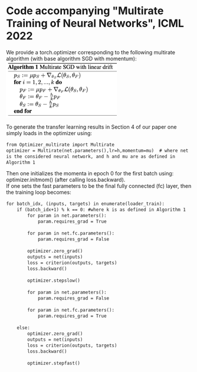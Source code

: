 # Code accompanying "Multirate Training of Neural Networks", ICML 2022

We provide a torch.optimizer corresponding to the following multirate algorithm (with base algorithm SGD with momentum): <br>
<img src="Algorithm.png" alt="drawing" width="300"/>

To generate the transfer learning results in Section 4 of our paper one simply loads in the optimizer using:

    from Optimizer_multirate import Multirate
    optimizer = Multirate(net.parameters(),lr=h,momentum=mu)  # where net is the considered neural network, and h and mu are as defined in Algorithm 1

Then one initializes the momenta in epoch 0 for the first batch using: optimizer.initmom() (after calling loss.backward). <br>
If one sets the fast parameters to be the final fully connected (fc) layer, then the training loop becomes: <br>
    
    for batch_idx, (inputs, targets) in enumerate(loader_train): 
        if (batch_idx+1) % k == 0: #where k is as defined in Algorithm 1
            for param in net.parameters():
                param.requires_grad = True

            for param in net.fc.parameters():
                param.requires_grad = False

            optimizer.zero_grad()
            outputs = net(inputs)
            loss = criterion(outputs, targets) 
            loss.backward()

            optimizer.stepslow()

            for param in net.parameters():
                param.requires_grad = False

            for param in net.fc.parameters():
                param.requires_grad = True

        else:
            optimizer.zero_grad()
            outputs = net(inputs)
            loss = criterion(outputs, targets) 
            loss.backward()

            optimizer.stepfast()
